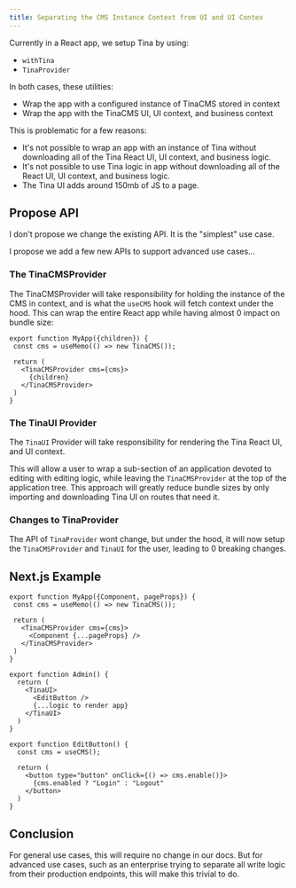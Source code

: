 ```yaml
---
title: Separating the CMS Instance Context from UI and UI Contex
---
```


Currently in a React app, we setup Tina by using:

- `withTina`
- `TinaProvider`

In both cases, these utilities:

- Wrap the app with a configured instance of TinaCMS stored in context
- Wrap the app with the TinaCMS UI, UI context, and business context

This is problematic for a few reasons:

- It's not possible to wrap an app with an instance of Tina without downloading all of the Tina React UI, UI context, and business logic.
- It's not possible to use Tina logic in app without downloading all of the React UI, UI context, and business logic.
- The Tina UI adds around 150mb of JS to a page.

## Propose API

I don't propose we change the existing API. It is the "simplest" use case.

I propose we add a few new APIs to support advanced use cases...

### The TinaCMSProvider

The TinaCMSProvider will take responsibility for holding the instance of the CMS in context, and is what the `useCMS` hook will fetch context under the hood. This can wrap the entire React app while having almost 0 impact on bundle size:


```
export function MyApp({children}) {
 const cms = useMemo(() => new TinaCMS());
 
 return (
   <TinaCMSProvider cms={cms}>
     {children}
   </TinaCMSProvider>
 )
}
```

### The TinaUI Provider

The `TinaUI` Provider will take responsibility for rendering the Tina React UI, and UI context.

This will allow a user to wrap a sub-section of an application devoted to editing with editing logic, while leaving the `TinaCMSProvider` at the top of the application tree. This approach will greatly reduce bundle sizes by only importing and downloading Tina UI on routes that need it.


### Changes to TinaProvider

The API of `TinaProvider` wont change, but under the hood, it will now setup the `TinaCMSProvider` and `TinaUI` for the user, leading to 0 breaking changes.

## Next.js Example

```
export function MyApp({Component, pageProps}) {
 const cms = useMemo(() => new TinaCMS());
 
 return (
   <TinaCMSProvider cms={cms}>
     <Component {...pageProps} />
   </TinaCMSProvider>
 )
}
```

```
export function Admin() {
  return (
    <TinaUI>
      <EditButton />
      {...logic to render app}
    </TinaUI>
  )
}
```

```
export function EditButton() {
  const cms = useCMS();
  
  return (
    <button type="button" onClick={() => cms.enable()}>
      {cms.enabled ? "Login" : "Logout"
    </button>
  )
}
```

## Conclusion

For general use cases, this will require no change in our docs. But for advanced use cases, such as an enterprise trying to separate all write logic from their production endpoints, this will make this trivial to do.
